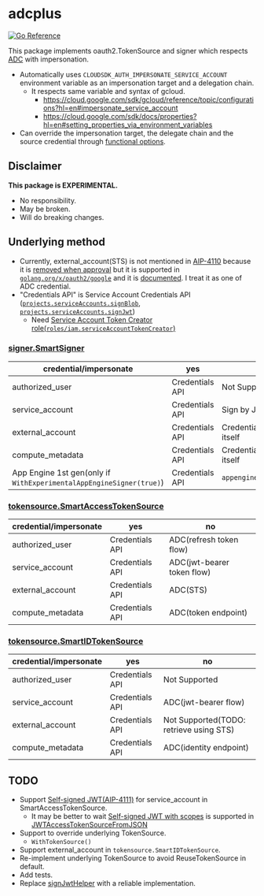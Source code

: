 # adcplus

[![Go Reference](https://pkg.go.dev/badge/github.com/apstndb/adcplus.svg)](https://pkg.go.dev/github.com/apstndb/adcplus)

This package implements oauth2.TokenSource and signer which respects [ADC](https://google.aip.dev/auth/4110) with impersonation.

* Automatically uses `CLOUDSDK_AUTH_IMPERSONATE_SERVICE_ACCOUNT` environment variable as an impersonation target and a delegation chain.
  * It respects same variable and syntax of gcloud.
    * https://cloud.google.com/sdk/gcloud/reference/topic/configurations?hl=en#impersonate_service_account
    * https://cloud.google.com/sdk/docs/properties?hl=en#setting_properties_via_environment_variables
* Can override the impersonation target, the delegate chain and the source credential through [functional options](https://pkg.go.dev/github.com/apstndb/adcplus#Option).

## Disclaimer

**This package is EXPERIMENTAL.**
* No responsibility.
* May be broken.
* Will do breaking changes.

## Underlying method

* Currently, external_account(STS) is not mentioned in [AIP-4110](https://google.aip.dev/auth/4110) because it is [removed when approval](https://github.com/aip-dev/google.aip.dev/pull/592) but it is supported in [`golang.org/x/oauth2/google`](https://github.com/golang/oauth2/pull/462) and it is [documented](https://cloud.google.com/docs/authentication/production?hl=en). I treat it as one of ADC credential.
* "Credentials API" is Service Account Credentials API ([`projects.serviceAccounts.signBlob`](https://cloud.google.com/iam/docs/reference/credentials/rest/v1/projects.serviceAccounts/signBlob?hl=en), [`projects.serviceAccounts.signJwt`](https://cloud.google.com/iam/docs/reference/credentials/rest/v1/projects.serviceAccounts/signJwt?hl=en))
  * Need [Service Account Token Creator role(`roles/iam.serviceAccountTokenCreator`)](https://cloud.google.com/iam/docs/impersonating-service-accounts)

### [signer.SmartSigner](https://pkg.go.dev/github.com/apstndb/adcplus/signer#SmartSigner)

|credential/impersonate|yes|no|
|---|---|---|
|authorized_user|Credentials API|Not Supported|
|service_account|Credentials API|Sign by JSON key|
|external_account|Credentials API|Credentials API as itself|
|compute_metadata|Credentials API|Credentials API as itself|
|App Engine 1st gen(only if `WithExperimentalAppEngineSigner(true)`)|Credentials API|`appengine.SignBytes()`|

### [tokensource.SmartAccessTokenSource](https://pkg.go.dev/github.com/apstndb/adcplus/tokensource#SmartAccessTokenSource)

|credential/impersonate|yes|no|
|---|---|---|
|authorized_user|Credentials API|ADC(refresh token flow)|
|service_account|Credentials API|ADC(jwt-bearer token flow)|
|external_account|Credentials API|ADC(STS)|
|compute_metadata|Credentials API|ADC(token endpoint)|

### [tokensource.SmartIDTokenSource](https://pkg.go.dev/github.com/apstndb/adcplus/tokensource#SmartIDTokenSource)

|credential/impersonate|yes|no|
|---|---|---|
|authorized_user|Credentials API|Not Supported|
|service_account|Credentials API|ADC(jwt-bearer flow)|
|external_account|Credentials API|Not Supported(TODO: retrieve using STS)|
|compute_metadata|Credentials API|ADC(identity endpoint)|

## TODO

* Support [Self-signed JWT(AIP-4111)](https://google.aip.dev/auth/4111) for service_account in SmartAccessTokenSource.
  * It may be better to wait [Self-signed JWT with scopes](https://github.com/aip-dev/google.aip.dev/pull/761) is supported in [JWTAccessTokenSourceFromJSON](https://pkg.go.dev/golang.org/x/oauth2/google#JWTAccessTokenSourceFromJSON)
* Support to override underlying TokenSource.
  * `WithTokenSource()`
* Support external_account in `tokensource.SmartIDTokenSource`.
* Re-implement underlying TokenSource to avoid ReuseTokenSource in default.
* Add tests.
* Replace [signJwtHelper](https://github.com/apstndb/adcplus/blob/main/signer/jwt.go) with a reliable implementation.
